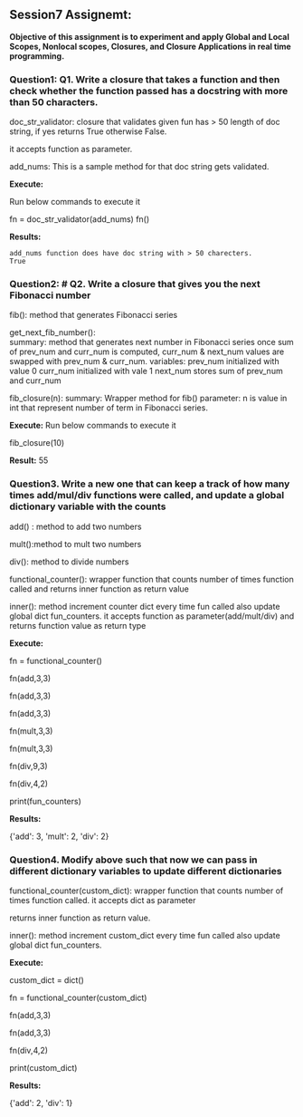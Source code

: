 ## **Session7 Assignemt:**
**Objective of this assignment is to experiment and apply Global and Local Scopes, Nonlocal scopes, Closures, and Closure Applications in real time programming.**

### **Question1:   Q1. Write a closure that takes a function and then check whether the function passed has a docstring with more than 50 characters.** 



doc_str_validator:  closure that validates given fun has > 50 length of doc string, if yes returns True otherwise False.

 it accepts function as parameter.

add_nums: This is a sample method for that doc string gets validated.

**Execute:** 

Run below commands to execute it

fn = doc_str_validator(add_nums)
fn()

**Results:**

```
add_nums function does have doc string with > 50 charecters.
True
```

### **Question2:  # Q2. Write a closure that gives you the next Fibonacci number** 

fib(): method that generates Fibonacci series

get_next_fib_number():  
    summary: method that generates next number in Fibonacci  series
    once sum of prev_num and curr_num is computed, curr_num & next_num values are swapped with prev_num & curr_num.
    variables:
    prev_num initialized with value 0
    curr_num initialized with vale 1
    next_num stores sum of prev_num and curr_num

fib_closure(n):
  summary: Wrapper method for fib()
  parameter: n is value in int that represent number of term in Fibonacci series.

**Execute:** Run below commands to execute it

fib_closure(10)

**Result:** 55

### **Question3. Write a new one that can keep a track of how many times add/mul/div functions were called, and update a global dictionary variable with the counts** 

add() : method to add two numbers

mult():method to mult two numbers

div(): method to divide numbers 

functional_counter():  wrapper function that counts number of times function called and  returns inner function as return value

inner():  method increment counter dict every time fun called also update global dict fun_counters. it accepts function as parameter(add/mult/div) and returns function value as return type

**Execute:**

fn = functional_counter()

fn(add,3,3)

fn(add,3,3)

fn(add,3,3)

fn(mult,3,3)

fn(mult,3,3)

fn(div,9,3)

fn(div,4,2)

print(fun_counters)



**Results:**

{'add': 3, 'mult': 2, 'div': 2}



### **Question4. Modify above such that now we can pass in different dictionary variables to update different dictionaries**



functional_counter(custom_dict):  wrapper function that counts number of times function called. it accepts  dict as parameter

returns inner function as return value.

inner(): method increment custom_dict every time fun called also update global dict fun_counters.

**Execute:**

custom_dict = dict()

fn = functional_counter(custom_dict)

fn(add,3,3)

fn(add,3,3)



fn(div,4,2)

print(custom_dict)



**Results:**

{'add': 2, 'div': 1}
